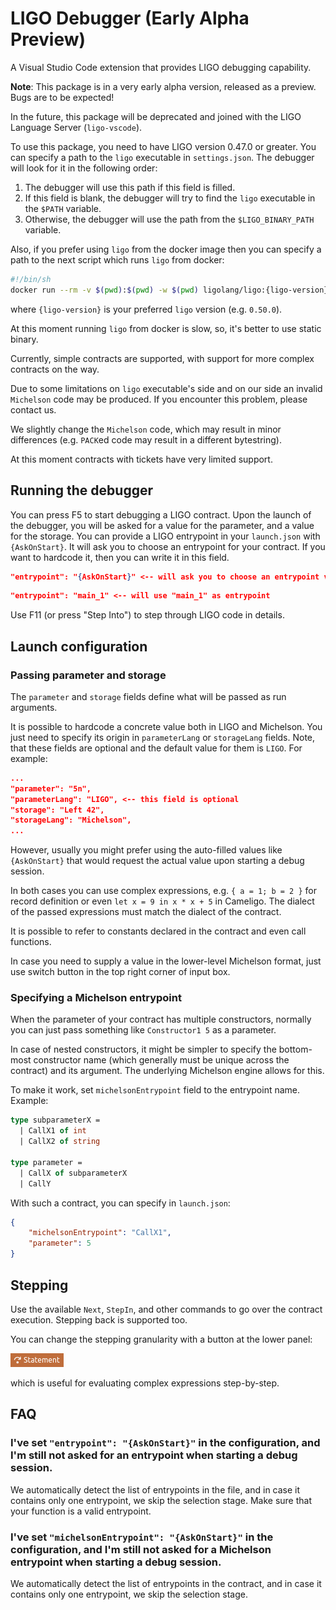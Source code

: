 # LIGO Debugger (Early Alpha Preview)

A Visual Studio Code extension that provides LIGO debugging capability.

**Note**: This package is in a very early alpha version, released as a preview.
Bugs are to be expected!

In the future, this package will be deprecated and joined with the LIGO Language Server (`ligo-vscode`).

To use this package, you need to have LIGO version 0.47.0 or greater.
You can specify a path to the `ligo` executable in `settings.json`. The debugger will look for it in the following order:
1. The debugger will use this path if this field is filled.
2. If this field is blank, the debugger will try to find the `ligo` executable in the `$PATH` variable.
3. Otherwise, the debugger will use the path from the `$LIGO_BINARY_PATH` variable.

Also, if you prefer using `ligo` from the docker image then you can specify a path to the next script which runs `ligo` from docker:
```sh
#!/bin/sh
docker run --rm -v $(pwd):$(pwd) -w $(pwd) ligolang/ligo:{ligo-version} "$@"
```
where `{ligo-version}` is your preferred `ligo` version (e.g. `0.50.0`).

At this moment running `ligo` from docker is slow, so, it's better to use static binary.

Currently, simple contracts are supported, with support for more complex contracts on the way.

Due to some limitations on `ligo` executable's side and on our side an invalid `Michelson` code may be produced. If you encounter this problem, please contact us.

We slightly change the `Michelson` code, which may result in minor differences (e.g. `PACK`ed code may result in a different bytestring).

At this moment contracts with tickets have very limited support.

## Running the debugger

You can press F5 to start debugging a LIGO contract. Upon the launch of the debugger, you will be asked for a value for the parameter, and a value for the storage. You can provide a LIGO entrypoint in your `launch.json` with `{AskOnStart}`. It will ask you to choose an entrypoint for your contract. If you want to hardcode it, then you can write it in this field.
```json
"entrypoint": "{AskOnStart}" <-- will ask you to choose an entrypoint via quickpick
```
```json
"entrypoint": "main_1" <-- will use "main_1" as entrypoint
```

Use F11 (or press "Step Into") to step through LIGO code in details.

## Launch configuration

### Passing parameter and storage

The `parameter` and `storage` fields define what will be passed as run arguments.

It is possible to hardcode a concrete value both in LIGO and Michelson. You just need to specify its origin in `parameterLang` or `storageLang` fields. Note, that these fields are optional and the default value for them is `LIGO`. For example:
```json
...
"parameter": "5n",
"parameterLang": "LIGO", <-- this field is optional
"storage": "Left 42",
"storageLang": "Michelson",
...
```

However, usually you might prefer using the auto-filled values like `{AskOnStart}` that would request the actual value upon starting a debug session.

In both cases you can use complex expressions, e.g. `{ a = 1; b = 2 }` for record definition or even `let x = 9 in x * x + 5` in Cameligo.
The dialect of the passed expressions must match the dialect of the contract.

It is possible to refer to constants declared in the contract and even call functions.

In case you need to supply a value in the lower-level Michelson format, just use switch button in the top right corner of input box.

### Specifying a Michelson entrypoint

When the parameter of your contract has multiple constructors, normally you can just pass something like `Constructor1 5` as a parameter.

In case of nested constructors, it might be simpler to specify the bottom-most constructor name (which generally must be unique across the contract) and its argument.
The underlying Michelson engine allows for this.

To make it work, set `michelsonEntrypoint` field to the entrypoint name.
Example:

```ocaml
type subparameterX =
  | CallX1 of int
  | CallX2 of string

type parameter =
  | CallX of subparameterX
  | CallY
```

With such a contract, you can specify in `launch.json`:

```json
{
    "michelsonEntrypoint": "CallX1",
    "parameter": 5
}
```

## Stepping

Use the available `Next`, `StepIn`, and other commands to go over the contract execution.
Stepping back is supported too.

You can change the stepping granularity with a button at the lower panel:

![Granularity selection button](./docs/stepping-granularity-selection.png)

which is useful for evaluating complex expressions step-by-step.

## FAQ

### I've set `"entrypoint": "{AskOnStart}"` in the configuration, and I'm still not asked for an entrypoint when starting a debug session.

We automatically detect the list of entrypoints in the file, and in case it contains only one entrypoint, we skip the selection stage.
Make sure that your function is a valid entrypoint.

### I've set `"michelsonEntrypoint": "{AskOnStart}"` in the configuration, and I'm still not asked for a Michelson entrypoint when starting a debug session.

We automatically detect the list of entrypoints in the contract, and in case it contains only one entrypoint, we skip the selection stage.
